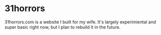 # 31horrors
31horrors.com is a website I built for my wife. It's largely experimiental and super basic right now, but 
I plan to rebuild it in the future.
